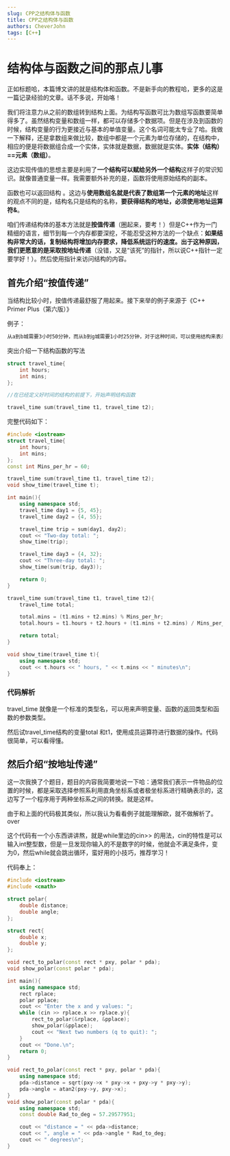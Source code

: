```yaml
---
slug: CPP之结构体与函数
title: CPP之结构体与函数
authors: CheverJohn
tags: [C++]
---
```



# 结构体与函数之间的那点儿事

正如标题哈，本篇博文讲的就是结构体和函数。不是新手向的教程哈，更多的这是一篇记录经验的文章。话不多说，开始咯！

我们将注意力从之前的数组转到结构上面。为结构写函数可比为数组写函数要简单得多了。虽然结构变量和数组一样，都可以存储多个数据项。但是在涉及到函数的时候，结构变量的行为更接近与基本的单值变量。这个名词可能太专业了哈。我做一下解释，还是拿数组来做比较，数组中都是一个元素为单位存储的，在结构中，相应的便是将数据组合成一个实体，实体就是数据，数据就是实体。**实体（结构）==元素（数组）**。

这边实现传值的思想主要是利用了**一个结构可以赋给另外一个结构**这样子的常识知识。就像普通变量一样。我需要额外补充的是，函数将使用原始结构的副本。

函数也可以返回结构 。这边与**使用数组名就是代表了数组第一个元素的地址**这样的观点不同的是，结构名只是结构的名称，**要获得结构的地址，必须使用地址运算符&**。

咱们传递结构体的基本方法就是**按值传递**（圈起来，要考！）但是C++作为一门精细的语言，细节到每一个内存都要深挖，不能忍受这种方法的一个缺点：**如果结构非常大的话，复制结构将增加内存要求，降低系统运行的速度。**出于这种原因，我们更愿意的是采取**按地址传递**（没错，又是“该死”的指针，所以说C++指针一定要学好！）。然后使用指针来访问结构的内容。

## 首先介绍“按值传递”

当结构比较小时，按值传递最舒服了用起来。接下来举的例子来源于《C++ Primer Plus（第六版）》

例子：

```txt
从a到b城需要3小时50分钟，而从b到g城需要1小时25分钟，对于这种时间，可以使用结构来表示——一个成员表示小时值，另一个成员表示分钟值，将两个时间加起来需要一些技巧，因为可能需要将分钟值转换为小时。例如前面列出的两个时间的总和为4小时75分钟，应将它转化为5小时15分钟，下面开发用于表示时间值的结构，然后再开发一个函数，它接受两个这样的结构为参数并返回表示参数的和的结构。
```

突出介绍一下结构函数的写法

```C++
struct travel_time{
    int hours;
    int mins;
};

//在已经定义好时间的结构的前提下，开始声明结构函数

travel_time sum(travel_time t1, travel_time t2);
```

完整代码如下：

```C++
#include <iostream>
struct travel_time{
    int hours;
    int mins;
};
const int Mins_per_hr = 60;

travel_time sum(travel_time t1, travel_time t2);
void show_time(travel_time t);

int main(){
    using namespace std;
    travel_time day1 = {5, 45};
    travel_time day2 = {4, 55};

    travel_time trip = sum(day1, day2);
    cout << "Two-day total: ";
    show_time(trip);

    travel_time day3 = {4, 32};
    cout << "Three-day total: ";
    show_time(sum(trip, day3));

    return 0;
}

travel_time sum(travel_time t1, travel_time t2){
    travel_time total;

    total.mins = (t1.mins + t2.mins) % Mins_per_hr;
    total.hours = t1.hours + t2.hours + (t1.mins + t2.mins) / Mins_per_hr;

    return total;
}

void show_time(travel_time t){
    using namespace std;
    cout << t.hours << " hours, " << t.mins << " minutes\n";
}
```

### 代码解析

travel_time 就像是一个标准的类型名，可以用来声明变量、函数的返回类型和函数的参数类型。

然后试travel_time结构的变量total 和t1，使用成员运算符进行数据的操作。代码很简单，可以看得懂。

## 然后介绍“按地址传递”

这一次我换了个题目，题目的内容我简要地说一下哈：通常我们表示一件物品的位置的时候，都是采取选择参照系利用直角坐标系或者极坐标系进行精确表示的，这边写了一个程序用于两种坐标系之间的转换。就是这样。

由于和上面的代码极其类似，所以我认为看看例子就能理解欧，就不做解析了。over

这个代码有一个小东西讲讲熬，就是while里边的cin>> 的用法，cin的特性是可以输入int整型数，但是一旦发现你输入的不是数字的时候，他就会不满足条件，变为0，然后while就会跳出循环，蛮好用的小技巧，推荐学习！

代码奉上：

```C++
#include <iostream>
#include <cmath>

struct polar{
    double distance;
    double angle;
};

struct rect{
    double x;
    double y;
};

void rect_to_polar(const rect * pxy, polar * pda);
void show_polar(const polar * pda);

int main(){
    using namespace std;
    rect rplace;
    polar pplace;
    cout << "Enter the x and y values: ";
    while (cin >> rplace.x >> rplace.y){
        rect_to_polar(&rplace, &pplace);
        show_polar(&pplace);
        cout << "Next two numbers (q to quit): ";
    }
    cout << "Done.\n";
    return 0;
}

void rect_to_polar(const rect * pxy, polar * pda){
    using namespace std;
    pda->distance = sqrt(pxy->x * pxy->x + pxy->y * pxy->y);
    pda->angle = atan2(pxy->y, pxy->x);
}
void show_polar(const polar * pda){
    using namespace std;
    const double Rad_to_deg = 57.29577951;

    cout << "distance = " << pda->distance;
    cout << ", angle = " << pda->angle * Rad_to_deg;
    cout << " degrees\n";
}
```

